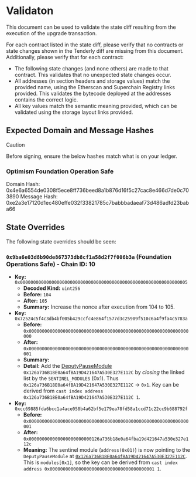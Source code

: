 # Validaton

This document can be used to validate the state diff resulting from the execution of the upgrade
transaction.

For each contract listed in the state diff, please verify that no contracts or state changes shown in the Tenderly diff are missing from this document. Additionally, please verify that for each contract:

- The following state changes (and none others) are made to that contract. This validates that no unexpected state changes occur.
- All addresses (in section headers and storage values) match the provided name, using the Etherscan and Superchain Registry links provided. This validates the bytecode deployed at the addresses contains the correct logic.
- All key values match the semantic meaning provided, which can be validated using the storage layout links provided.

## Expected Domain and Message Hashes

> [!CAUTION]
> Before signing, ensure the below hashes match what is on your ledger.
>
> ### Optimism Foundation Operation Safe
>
> Domain Hash: 0x4e6a6554de0308f5ece8ff736beed8a1b876d16f5c27cac8e466d7de0c703890
> Message Hash: 0xe2a3e17120d1ec480effe032f33821785c7babbbadaeaf73d486adfd23baba66

## State Overrides

The following state overrides should be seen:

### `0x9ba6e03d8b90de867373db8cf1a58d2f7f006b3a` (Foundation Operations Safe) - Chain ID: 10

- **Key:** `0x0000000000000000000000000000000000000000000000000000000000000005`
  - **Decoded Kind:** `uint256`
  - **Before:** `104`
  - **After:** `105`
  - **Summary:** Increase the nonce after execution from 104 to 105.
- **Key:** `0x72524c5f4c3db4bf005b429ccfc4e864f1577d3c25909f510c6a4f9fa4c5783a`
  - **Before:** `0x0000000000000000000000000000000000000000000000000000000000000000`
  - **After:** `0x0000000000000000000000000000000000000000000000000000000000000001`
  - **Summary:**
  - **Detail:** Add the [DeputyPauseModule](https://etherscan.io/address/0x126a736b18e0a64fba19d421647a530e327e112c#code) `0x126a736B18E0a64fBA19D421647A530E327E112C` by _closing_ the linked list by the `SENTINEL_MODULES` (0x1). Thus `0x126a736B18E0a64fBA19D421647A530E327E112C` -> `0x1`. Key can be derived from `cast index address 0x126a736B18E0a64fBA19D421647A530E327E112C 1`.
- **Key:** `0xcc69885fda6bcc1a4ace058b4a62bf5e179ea78fd58a1ccd71c22cc9b688792f` <br/>
  - **Before:** `0x0000000000000000000000000000000000000000000000000000000000000001`<br/>
  - **After:** `0x000000000000000000000000126a736b18e0a64fba19d421647a530e327e112c`
  - **Meaning:** The sentinel module (`address(0x01)`) is now pointing to the `DeputyPauseModule` at [`0x126a736B18E0a64fBA19D421647A530E327E112C`](https://etherscan.io/address/0x126a736b18e0a64fba19d421647a530e327e112c#code). This is `modules[0x1]`, so the key can be derived from `cast index address 0x0000000000000000000000000000000000000001 1`.

